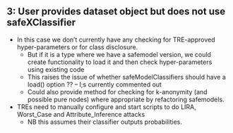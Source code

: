 ## 3: User provides dataset object but does not use safeXClassifier
- In this case we don’t currently have any checking for TRE-approved hyper-parameters or for class disclosure.
  - But if it is a type where we have a safemodel version, we could create functionality to load it and then check hyper-parameters using existing code
  - This raises the issue of whether safeModelClassifiers should have a load() option ?? – I;s currently commented out
  - Could also provide method for checking for k-anonymity (and possible pure nodes) where appropriate by refactoring safemodels.
- TREs need to manually configure and start scripts to do LIRA, Worst_Case and Attribute_Inference attacks
   - NB this assumes their classifier outputs probabilities.
